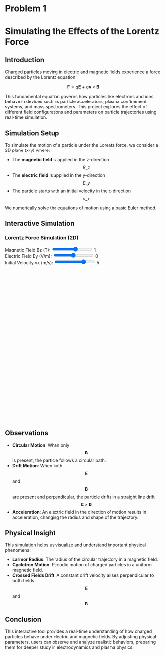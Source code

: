 # Problem 1
# Simulating the Effects of the Lorentz Force

## Introduction

Charged particles moving in electric and magnetic fields experience a force described by the Lorentz equation:

$$
\mathbf{F} = q\mathbf{E} + q\mathbf{v} \times \mathbf{B}
$$

This fundamental equation governs how particles like electrons and ions behave in devices such as particle accelerators, plasma confinement systems, and mass spectrometers. This project explores the effect of different field configurations and parameters on particle trajectories using real-time simulation.


## Simulation Setup

To simulate the motion of a particle under the Lorentz force, we consider a 2D plane (x-y) where:

* The **magnetic field** is applied in the z-direction $$ B\_z\ $$
* The **electric field** is applied in the y-direction $$ E\_y\ $$
* The particle starts with an initial velocity in the x-direction $$ v\_x\ $$

We numerically solve the equations of motion using a basic Euler method.


## Interactive Simulation

<!DOCTYPE html>
<html lang="en">
<head>
  <meta charset="UTF-8">
  <title>Lorentz Force Simulation</title>
  <script src="https://cdn.plot.ly/plotly-latest.min.js"></script>
</head>
<body>
  <h3>Lorentz Force Simulation (2D)</h3>
  <label>Magnetic Field Bz (T): <input type="range" id="Bz" min="-5" max="5" value="1" step="0.1"> <span id="BzVal">1</span></label><br>
  <label>Electric Field Ey (V/m): <input type="range" id="Ey" min="-10" max="10" value="0" step="0.5"> <span id="EyVal">0</span></label><br>
  <label>Initial Velocity vx (m/s): <input type="range" id="vx" min="-10" max="10" value="5" step="0.5"> <span id="vxVal">5</span></label>

  <div id="plot" style="width:100%;height:500px;"></div>

  <script>
    const q = 1;
    const m = 1;
    let dt = 0.05, tMax = 20;

    function simulate(Bz, Ey, vx0) {
      let x = 0, y = 0, vx = vx0, vy = 0;
      let xData = [], yData = [];

      for (let t = 0; t < tMax; t += dt) {
        let Fx = q * (vy * Bz);
        let Fy = q * (Ey - vx * Bz);
        vx += Fx / m * dt;
        vy += Fy / m * dt;
        x += vx * dt;
        y += vy * dt;
        xData.push(x);
        yData.push(y);
      }

      Plotly.newPlot('plot', [{
        x: xData,
        y: yData,
        mode: 'lines',
        line: { width: 3 },
        name: 'Trajectory'
      }], {
        title: 'Charged Particle Trajectory in E and B Fields',
        xaxis: { title: 'x (m)' },
        yaxis: { title: 'y (m)' }
      });
    }

    function updateSim() {
      let Bz = parseFloat(document.getElementById('Bz').value);
      let Ey = parseFloat(document.getElementById('Ey').value);
      let vx = parseFloat(document.getElementById('vx').value);
      document.getElementById('BzVal').innerText = Bz;
      document.getElementById('EyVal').innerText = Ey;
      document.getElementById('vxVal').innerText = vx;
      simulate(Bz, Ey, vx);
    }

    ['Bz', 'Ey', 'vx'].forEach(id => {
      document.getElementById(id).addEventListener('input', updateSim);
    });

    updateSim();
  </script>
</body>
</html>


## Observations

* **Circular Motion**: When only $$ \mathbf{B}\ $$ is present, the particle follows a circular path.
* **Drift Motion**: When both $$ \mathbf{E}\ $$ and $$ \mathbf{B}\ $$ are present and perpendicular, the particle drifts in a straight line drift $$\mathbf{E} \times \mathbf{B}\ $$ 
* **Acceleration**: An electric field in the direction of motion results in acceleration, changing the radius and shape of the trajectory.


## Physical Insight

This simulation helps us visualize and understand important physical phenomena:

* **Larmor Radius**: The radius of the circular trajectory in a magnetic field.
* **Cyclotron Motion**: Periodic motion of charged particles in a uniform magnetic field.
* **Crossed Fields Drift**: A constant drift velocity arises perpendicular to both fields. $$ \mathbf{E}\ $$ and $$ \mathbf{B}\ $$ 

## Conclusion

This interactive tool provides a real-time understanding of how charged particles behave under electric and magnetic fields. By adjusting physical parameters, users can observe and analyze realistic behaviors, preparing them for deeper study in electrodynamics and plasma physics.

